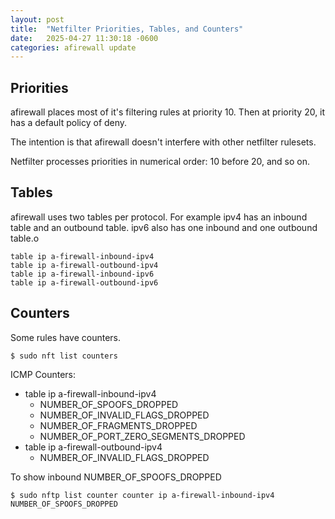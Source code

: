 ```yaml
---
layout: post
title:  "Netfilter Priorities, Tables, and Counters"
date:   2025-04-27 11:30:18 -0600
categories: afirewall update
---
```


## Priorities

afirewall places most of it's filtering rules at priority 10. Then at priority 20, it has a default policy of deny.

The intention is that afirewall doesn't interfere with other netfilter rulesets.

Netfilter processes priorities in numerical order: 10 before 20, and so on.

## Tables

afirewall uses two tables per protocol. For example ipv4 has an inbound table and an outbound table.  ipv6 also has one inbound and one outbound table.o

```
table ip a-firewall-inbound-ipv4
table ip a-firewall-outbound-ipv4
table ip a-firewall-inbound-ipv6
table ip a-firewall-outbound-ipv6
```

## Counters

Some rules have counters.

```
$ sudo nft list counters
```
ICMP Counters:
  * table ip a-firewall-inbound-ipv4
    * NUMBER_OF_SPOOFS_DROPPED
    * NUMBER_OF_INVALID_FLAGS_DROPPED
    * NUMBER_OF_FRAGMENTS_DROPPED
    * NUMBER_OF_PORT_ZERO_SEGMENTS_DROPPED
  * table ip a-firewall-outbound-ipv4
    * NUMBER_OF_INVALID_FLAGS_DROPPED

To show inbound NUMBER_OF_SPOOFS_DROPPED

```
$ sudo nftp list counter counter ip a-firewall-inbound-ipv4 NUMBER_OF_SPOOFS_DROPPED
```
